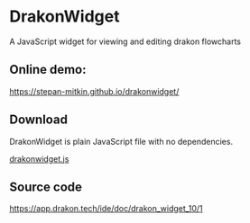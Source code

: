 # DrakonWidget

A JavaScript widget for viewing and editing drakon flowcharts

## Online demo:

https://stepan-mitkin.github.io/drakonwidget/


## Download

DrakonWidget is plain JavaScript file with no dependencies.

[drakonwidget.js](libs/drakonwidget.js)


## Source code

https://app.drakon.tech/ide/doc/drakon_widget_10/1

